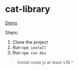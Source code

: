 # cat-library

[Demo](https://cat-library.vercel.app/)

Steps:
1. Clone the project
2. Run `npm install`
3. Run `npm run dev`

> Install node js at least v16.^